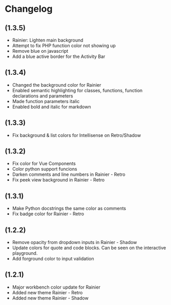 # Changelog

## (1.3.5)

- Rainier: Lighten main background
- Attempt to fix PHP function color not showing up 
- Remove blue on javascript 
- Add a blue active border for the Activity Bar

## (1.3.4)

- Changed the background color for Rainier
- Enabled semantic highlighting for classes, functions, function declarations and parameters
- Made function parameters italic
- Enabled bold and italic for markdown

## (1.3.3)

- Fix background & list colors for Intellisense on Retro/Shadow

## (1.3.2)

- Fix color for Vue Components
- Color python support funcions
- Darken comments and line numbers in Rainier - Retro
- Fix peek view background in Rainier - Retro

## (1.3.1)

- Make Python docstrings the same color as comments
- Fix badge color for Rainier - Retro

## (1.2.2)

- Remove opacity from dropdown inputs in Rainier - Shadow
- Update colors for quote and code blocks. Can be seen on the interactive playground.
- Add forground color to input validation

## (1.2.1)

- Major workbench color update for Rainier
- Added new theme Rainier - Retro
- Added new theme Rainier - Shadow
